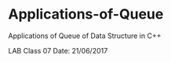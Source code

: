 # Applications-of-Queue
Applications of Queue of Data Structure in C++

LAB Class 07 
Date: 21/06/2017
